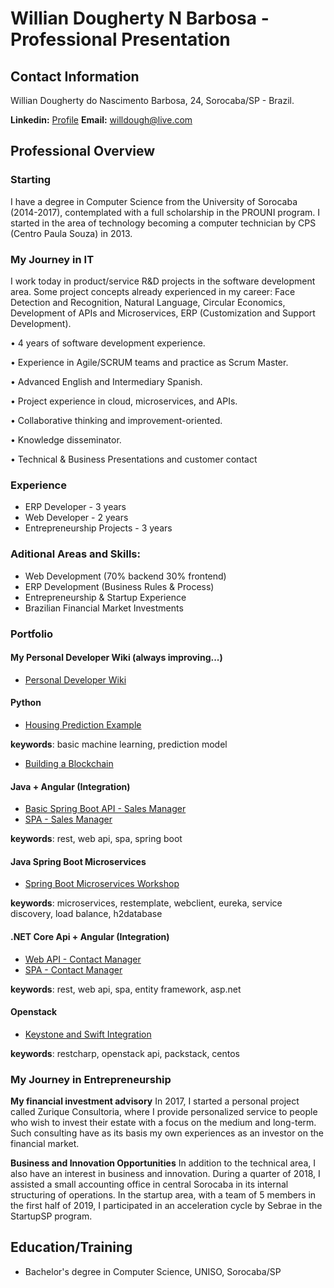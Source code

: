 # Willian Dougherty N Barbosa - Professional Presentation

## Contact Information
Willian Dougherty do Nascimento Barbosa, 24, Sorocaba/SP - Brazil.

**Linkedin:** [Profile](https://www.linkedin.com/in/willian-dougherty-n-barbosa-245198b0/)
**Email:** [willdough@live.com](mailto:willdough@live.com)

## Professional Overview
### Starting 

I have a degree in Computer Science from the University of Sorocaba (2014-2017), contemplated with a full scholarship in the PROUNI program. I started in the area of ​​technology becoming a computer technician by CPS (Centro Paula Souza) in 2013.

### My Journey in IT

I work today in product/service R&D projects in the software development area. Some project concepts already experienced in my career: Face Detection and Recognition, Natural Language, Circular Economics, Development of APIs and Microservices, ERP (Customization and Support Development).

• 4 years of software development experience. 

• Experience in Agile/SCRUM teams and practice as Scrum Master.

• Advanced English and Intermediary Spanish. 

• Project experience in cloud, microservices, and APIs.

• Collaborative thinking and improvement-oriented. 

• Knowledge disseminator.

• Technical & Business Presentations and customer contact

### Experience
* ERP Developer - 3 years
* Web Developer - 2 years
* Entrepreneurship Projects - 3 years

### Aditional Areas and Skills:
* Web Development (70% backend 30% frontend)
* ERP Development  (Business Rules & Process)
* Entrepreneurship & Startup Experience
* Brazilian Financial Market Investments

### Portfolio

#### My Personal Developer Wiki (always improving...)
* [Personal Developer Wiki](https://github.com/devwdougherty/personal-developer-wiki)

#### Python
* [Housing Prediction Example](https://github.com/devwdougherty/housing-prediction-example)

**keywords**: basic machine learning, prediction model
* [Building a Blockchain](https://github.com/devwdougherty/building-a-blockchain)
   
#### Java + Angular (Integration)
* [Basic Spring Boot API - Sales Manager](https://github.com/devwdougherty/vendas-basic-java-api)
* [SPA - Sales Manager](https://github.com/devwdougherty/vendas-basic-angular-ui)

**keywords**: rest, web api, spa, spring boot

#### Java Spring Boot Microservices
* [Spring Boot Microservices Workshop](https://github.com/devwdougherty/spring-boot-microservices-workshop)

**keywords**: microservices, restemplate, webclient, eureka, service discovery, load balance, h2database

#### .NET Core Api + Angular (Integration)
* [Web API - Contact Manager](https://github.com/devwdougherty/web-api-agenda-contatos)
* [SPA - Contact Manager](https://github.com/devwdougherty/front-angular-agenda-contatos)

**keywords**: rest, web api, spa, entity framework, asp.net
  
#### Openstack
* [Keystone and Swift Integration](https://github.com/devwdougherty/keystone-integration-swift)

**keywords**: restcharp, openstack api, packstack, centos

### My Journey in Entrepreneurship 

**My financial investment advisory**
In 2017, I started a personal project called Zurique Consultoria, where I provide personalized service to people who wish to invest their estate with a focus on the medium and long-term. Such consulting have as its basis my own experiences as an investor on the financial market.

**Business and Innovation Opportunities**
In addition to the technical area, I also have an interest in business and innovation. During a quarter of 2018, I assisted a small accounting office in central Sorocaba in its internal structuring of operations. In the startup area, with a team of 5 members in the first half of 2019, I participated in an acceleration cycle by Sebrae in the StartupSP program.

## Education/Training
* Bachelor's degree in Computer Science, UNISO, Sorocaba/SP



  




